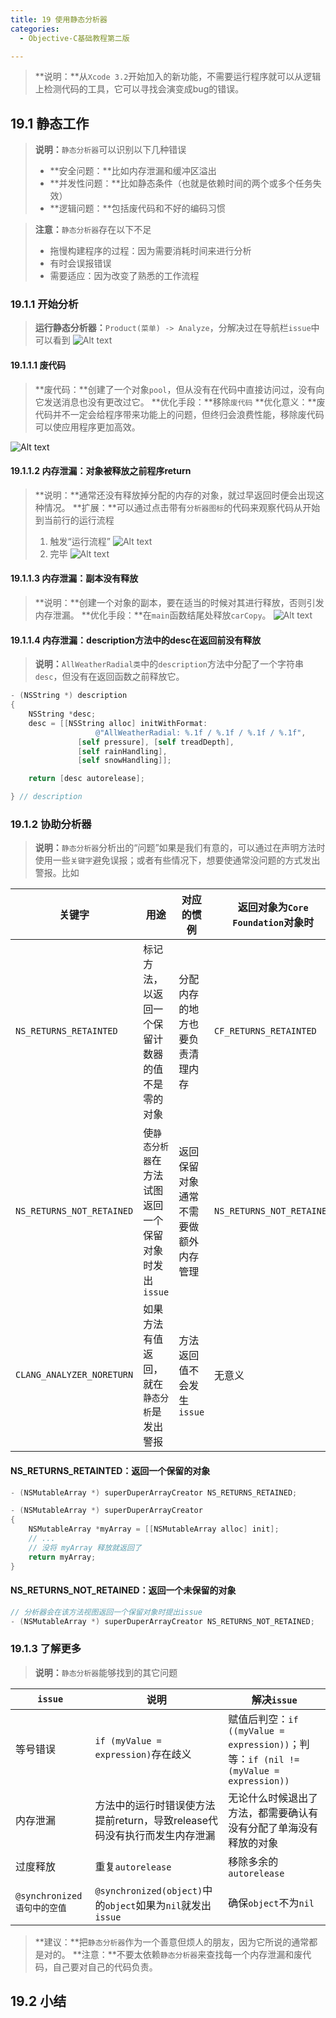 ```yaml
---
title: 19 使用静态分析器
categories:
  - Objective-C基础教程第二版

---
```


>**说明：**从`Xcode 3.2`开始加入的新功能，不需要运行程序就可以从逻辑上检测代码的工具，它可以寻找会演变成bug的错误。

## 19.1	静态工作
>**说明：**`静态分析器`可以识别以下几种错误
>+ **安全问题：**比如内存泄漏和缓冲区溢出
>+ **并发性问题：**比如静态条件（也就是依赖时间的两个或多个任务失效）
>+ **逻辑问题：**包括废代码和不好的编码习惯

>**注意：**`静态分析器`存在以下不足
>+ 拖慢构建程序的过程：因为需要消耗时间来进行分析
>+ 有时会误报错误
>+ 需要适应：因为改变了熟悉的工作流程

### 19.1.1	开始分析
>**运行静态分析器：**`Product(菜单) -> Analyze`，分解决过在导航栏`issue`中可以看到
>![Alt text](http://cdn.mengqingshen.com/img/%E5%B1%8F%E5%B9%95%E5%BF%AB%E7%85%A7%202016-01-31%20%E4%B8%8B%E5%8D%885.26.58.png)


#### 19.1.1.1	废代码
>**废代码：**创建了一个对象`pool`，但从没有在代码中直接访问过，没有向它发送消息也没有更改过它。
>**优化手段：**移除`废代码`
>**优化意义：**废代码并不一定会给程序带来功能上的问题，但终归会浪费性能，移除废代码可以使应用程序更加高效。

![Alt text](http://cdn.mengqingshen.com/img/%E5%B1%8F%E5%B9%95%E5%BF%AB%E7%85%A7%202016-01-31%20%E4%B8%8B%E5%8D%886.42.15.png)


#### 19.1.1.2	内存泄漏：对象被释放之前程序return
>**说明：**通常还没有释放掉分配的内存的对象，就过早返回时便会出现这种情况。
>**扩展：**可以通过点击带有`分析器图标`的代码来观察代码从开始到当前行的运行流程
>1. 触发“运行流程”
>![Alt text](http://cdn.mengqingshen.com/img/%E5%B1%8F%E5%B9%95%E5%BF%AB%E7%85%A7%202016-01-31%20%E4%B8%8B%E5%8D%886.50.10.png)
>2. 完毕
>![Alt text](http://cdn.mengqingshen.com/img/%E5%B1%8F%E5%B9%95%E5%BF%AB%E7%85%A7%202016-01-31%20%E4%B8%8B%E5%8D%886.55.01.png)

#### 19.1.1.3	内存泄漏：副本没有释放
>**说明：**创建一个对象的副本，要在适当的时候对其进行释放，否则引发内存泄漏。
>**优化手段：**在`main`函数结尾处释放`carCopy`。
![Alt text](http://cdn.mengqingshen.com/img/%E5%B1%8F%E5%B9%95%E5%BF%AB%E7%85%A7%202016-01-31%20%E4%B8%8B%E5%8D%887.02.18.png)

#### 19.1.1.4	内存泄漏：description方法中的desc在返回前没有释放
>**说明：**`AllWeatherRadial类`中的`description`方法中分配了一个字符串`desc`，但没有在返回函数之前释放它。

```objective-c
- (NSString *) description
{
    NSString *desc;
    desc = [[NSString alloc] initWithFormat:
                   @"AllWeatherRadial: %.1f / %.1f / %.1f / %.1f",
               [self pressure], [self treadDepth],
               [self rainHandling], 
               [self snowHandling]];

    return [desc autorelease];

} // description
```

### 19.1.2	协助分析器
>**说明：**`静态分析器`分析出的“问题”如果是我们有意的，可以通过在声明方法时使用一些`关键字`避免误报；或者有些情况下，想要使通常没问题的方式发出警报。比如

|关键字|用途|对应的惯例|返回对象为`Core Foundation`对象时|
|-|-|-|-|
|`NS_RETURNS_RETAINTED`|标记方法，以返回一个保留计数器的值不是零的对象|分配内存的地方也要负责清理内存|`CF_RETURNS_RETAINTED`|
|`NS_RETURNS_NOT_RETAINED`|使`静态分析器`在方法试图返回一个保留对象时发出`issue`|返回保留对象通常不需要做额外内存管理|`NS_RETURNS_NOT_RETAINED`|
|`CLANG_ANALYZER_NORETURN`|如果方法有值返回，就在`静态分析`是发出警报|方法返回值不会发生`issue`|无意义|

#### NS_RETURNS_RETAINTED：返回一个保留的对象

```objective-c
- (NSMutableArray *) superDuperArrayCreator NS_RETURNS_RETAINED;
```

```objective-c
- (NSMutableArray *) superDuperArrayCreator
{
	NSMutableArray *myArray = [[NSMutableArray alloc] init];
	// ...
	// 没将 myArray 释放就返回了
	return myArray;
}
```

#### NS_RETURNS_NOT_RETAINED：返回一个未保留的对象

```objective-c
// 分析器会在该方法视图返回一个保留对象时提出issue
- (NSMutableArray *) superDuperArrayCreator NS_RETURNS_NOT_RETAINED;
```


### 19.1.3	了解更多
>**说明：**`静态分析器`能够找到的其它问题

|`issue`|说明|解决`issue`|
|-|-|-|
|等号错误|`if (myValue = expression)`存在歧义|赋值后判空：`if ((myValue = expression))`；判等：`if (nil != (myValue = expression))`|
|内存泄漏|方法中的运行时错误使方法提前return，导致release代码没有执行而发生内存泄漏|无论什么时候退出了方法，都需要确认有没有分配了单海没有释放的对象|
|过度释放|重复`autorelease`|移除多余的`autorelease`|
|`@synchronized语句中的空值`|`@synchronized(object)`中的`object`如果为`nil`就发出`issue`|确保`object`不为`nil`|

>**建议：**把`静态分析器`作为一个善意但烦人的朋友，因为它所说的通常都是对的。
>**注意：**不要太依赖`静态分析器`来查找每一个内存泄漏和废代码，自己要对自己的代码负责。

## 19.2	小结